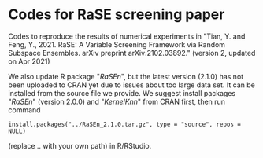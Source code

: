 # Codes for RaSE screening paper
Codes to reproduce the results of numerical experiments in "Tian, Y. and Feng, Y., 2021. RaSE: A Variable Screening Framework via Random Subspace Ensembles. arXiv preprint arXiv:2102.03892." (version 2, updated on Apr 2021)

We also update R package "*RaSEn*", but the latest version (2.1.0) has not been uploaded to CRAN yet due to issues about too large data set. 
It can be installed from the source file we provide. We suggest install packages "*RaSEn*" (version 2.0.0) and "*KernelKnn*" from CRAN first, then 
run command 
```
install.packages("../RaSEn_2.1.0.tar.gz", type = "source", repos = NULL)
```
(replace .. with your own path) in R/RStudio.
